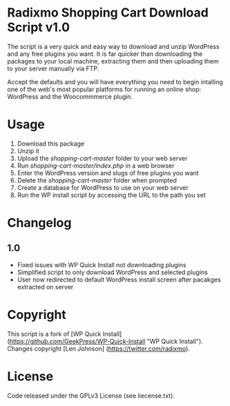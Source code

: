 Radixmo Shopping Cart Download Script v1.0
================

The script is a very quick and easy way to download and unzip WordPress and any free plugins you want. It is far quicker than downloading the packages to your local machine, extracting them and then uploading them to your server manually via FTP.

Accept the defaults and you will have everything you need to begin intalling one of the web's most popular platforms for running an online shop: WordPress and the Woocommmerce plugin.

Usage
================

1. Download this package
2. Unzip it
3. Upload the *shopping-cart-master* folder to your web server
4. Run *shopping-cart-master/index.php* in a web browser
5. Enter the WordPress version and slugs of free plugins you want
6. Delete the *shopping-cart-master* folder when prompted
7. Create a database for WordPress to use on your web server
8. Run the WP install script by accessing the URL to the path you set

Changelog
================

1.0
-----------
* Fixed issues with WP Quick Install not downloading plugins
* Simplified script to only download WordPress and selected plugins
* User now redirected to default WordPress install screen after pacakges extracted on server


Copyright
================

This script is a fork of [WP Quick Install] (https://github.com/GeekPress/WP-Quick-Install "WP Quick Install"). Changes copyright [Len Johnson] (https://twitter.com/radixmo).

License
================

Code released under the GPLv3 License (see liecense.txt).